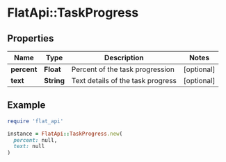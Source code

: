 # FlatApi::TaskProgress

## Properties

| Name | Type | Description | Notes |
| ---- | ---- | ----------- | ----- |
| **percent** | **Float** | Percent of the task progression | [optional] |
| **text** | **String** | Text details of the task progress | [optional] |

## Example

```ruby
require 'flat_api'

instance = FlatApi::TaskProgress.new(
  percent: null,
  text: null
)
```

